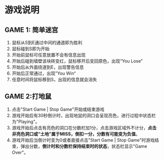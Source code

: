 游戏说明
===
GAME 1: 简单迷宫
---
1. 鼠标从S到E通过中间的通道即为胜利<br>
2. 鼠标碰到S即为开始<br>
3. 开始前鼠标可任意放置不会有信息出现<br>
4. 开始后碰到墙壁该块砖变红，鼠标移开后变回原色，出现“You Lose”<br>
5. 开始后从外面绕道到E，出现警告信息<br>
6. 开始后正常通过，出现”You Win“<br>
7. 任意时间将鼠标移到S，出现的信息就会消失<br>

GAME 2:打地鼠
---
1. 点击"Start Game | Stop Game"开始或结束游戏<br>
2. 游戏开始后有30秒倒计时，出现地鼠的洞口会呈现亮色，进行过程中状态栏为"Playing"。<br>
3. 游戏开始后点击有亮色的洞口在分数栏加1分，点击游戏区域外不计分，**点击非亮色洞口或“土地”属于MISS，倒扣一分，分数有可能变为负值**。<br>
4. 游戏开始后当倒计时变为0或者直接点击"Start Game | Stop Game"时游戏结束，弹出分数，**倒计时和分数栏保持结束时的状态**，状态栏显示"Game Over"。
